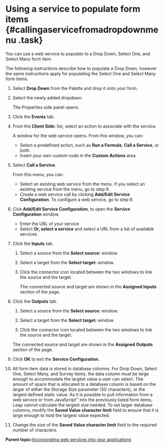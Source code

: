 # Using a service to populate form items {#callingaservicefromadropdownmenu .task}

You can use a web service to populate to a Drop Down, Select One, and Select Many form item.

The following instructions describe how to populate a Drop Down, however the same instructions apply for populating the Select One and Select Many form items.

1.  Select **Drop Down** from the Palette and drop it onto your form.

2.  Select the newly added dropdown.

    The Properties side panel opens.

3.  Click the **Events** tab.

4.  From the **Client Side:** list, select an action to associate with the service.

    A window for the web service opens. From this window, you can:

    -   Select a predefined action, such as **Run a Formula**, **Call a Service**, or both.
    -   Insert your own custom code in the **Custom Actions** area.
5.  Select **Call a Service**.

    From this menu, you can:

    -   Select an existing web service from the menu. If you select an existing service from the menu, go to step 9.
    -   Create a web service call by clicking **Add/Edit Service Configuration**. To configure a web service, go to step 6.
6.  Cick **Add/Edit Service Configuration**, to open the **Service Configuration** window.

    -   Enter the URL of your service
    -   Select **Or, select a service** and select a URL from a list of available services
7.  Click the **Inputs** tab.

    1.  Select a source from the **Select source:** window.

    2.  Select a target from the **Select target:** window.

    3.  Click the connector icon located between the two windows to link the source and the target.

        The connected source and target are shown in the **Assigned Inputs** section of the page.

8.  Click the **Outputs** tab.

    1.  Select a source from the **Select source:** window.

    2.  Select a target from the **Select target:** window.

    3.  Click the connector icon located between the two windows to link the source and the target.

    The connected source and target are shown in the **Assigned Outputs** section of the page.

9.  Click **OK** to exit the **Service Configuration**.

10. All form item data is stored in database columns. For Drop Down, Select One, Select Many, and Survey items, the data column must be large enough to accommodate the largest value a user can select. The amount of space that is allocated to a database column is based on the larger of either the Storage Size parameter \(50 characters\), or the largest defined static value. As it is possible to pull information from a web service or from JavaScript™ into the previously listed form items, Leap cannot calculate the largest size needed. To set larger database columns, modify the **Saved Value character limit** field to ensure that it is large enough to hold the largest value expected.

11. Change the size of the **Saved Value character limit** field to the required number of characters.


**Parent topic:**[Incorporating web services into your applications](cr_using_apps_as_services_toc.md)

